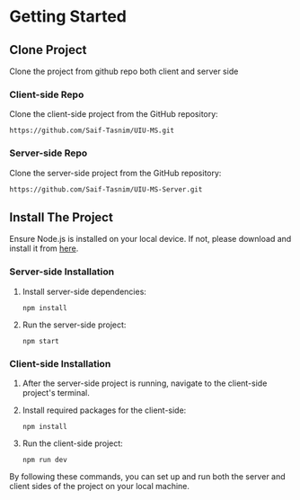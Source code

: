 
# Getting Started

## Clone Project

Clone the project from github repo both client and server side

### Client-side Repo
Clone the client-side project from the GitHub repository:
```
https://github.com/Saif-Tasnim/UIU-MS.git
```

### Server-side Repo
Clone the server-side project from the GitHub repository:
```bash
https://github.com/Saif-Tasnim/UIU-MS-Server.git
```

## Install The Project

Ensure Node.js is installed on your local device. If not, please download and install it from [here](https://nodejs.org/en/download).

### Server-side Installation

1. Install server-side dependencies:

    ```
    npm install
    ```

2. Run the server-side project:

    ```
    npm start
    ```

### Client-side Installation

1. After the server-side project is running, navigate to the client-side project's terminal.

2. Install required packages for the client-side:

    ```
    npm install
    ```

3. Run the client-side project:

    ```
    npm run dev
    ```

By following these commands, you can set up and run both the server and client sides of the project on your local machine.

